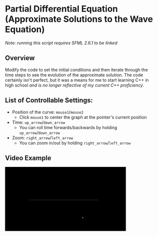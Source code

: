 # Partial Differential Equation (Approximate Solutions to the Wave Equation) 
_Note: running this script requires SFML 2.6.1 to be linked_

## Overview
Modify the code to set the initial conditions and then iterate through the time steps to see the evolution of the approximate solution. The code certainly isn't perfect, but it was a means for me to start learning C++ in high school _and is no longer reflective of my current C++ proficiency_.

## List of Controllable Settings:
- Position of the curve: `mouse1`/`mouse2`
  * Click `mouse1` to center the graph at the pointer's current position
- Time: `up_arrow`/`down_arrow`
  * You can roll time forwards/backwards by holding `up_arrow`/`down_arrow`
- Zoom: `right_arrow`/`left_arrow`
  * You can zoom in/out by holding `right_arrow`/`left_arrow`

## Video Example
![screen_recording_pde](screen_recording_pde.gif)
